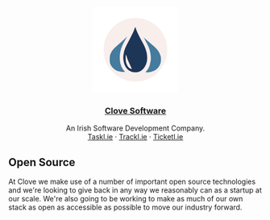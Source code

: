 <br />
<p align="center">
  <a href="https://clove.ie">
    <img src="clove-circle-bg.png" alt="Logo" width="170" height="170">
  </a>

<h3 align="center"><a href="https://clove.ie">Clove Software</a></h3>
  <p align="center">
    An Irish Software Development Company.
    <br />
    <a href="https://taskl.ie">Taskl.ie</a>
    ·
    <a href="https://trackl.ie">Trackl.ie</a>
    ·
    <a href="https://ticketl.ie">Ticketl.ie</a>
  </p>
</p>

## Open Source

At Clove we make use of a number of important open source technologies and we're looking to give back in any way we reasonably can as a startup at our scale. We're also going to be working to make as much of our own stack as open as accessible as possible to move our industry forward. 
